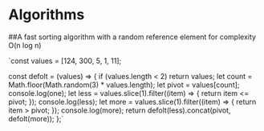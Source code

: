 # Algorithms

##A fast sorting algorithm with a random reference element for complexity O(n log n)

`const values = [124, 300, 5, 1, 11];

  const defolt = (values) => {
    if (values.length < 2) return values;
    let count = Math.floor(Math.random(3) * values.length);
    let pivot = values[count];
    console.log(one);
    let less = values.slice(1).filter((item) => {
      return item <= pivot;
    });
    console.log(less);
    let more = values.slice(1).filter((item) => {
      return item > pivot;
    });
    console.log(more);
    return defolt(less).concat(pivot, defolt(more));
  };`
